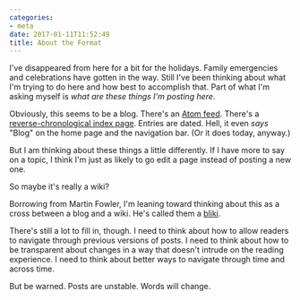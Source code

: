 ```yaml
---
categories:
- meta
date: 2017-01-11T11:52:49
title: About the Format
---
```


I've disappeared from here for a bit for the holidays. Family emergencies
and celebrations have gotten in the way. Still I've been thinking about
what I'm trying to do here and how best to accomplish that. Part of what
I'm asking myself is *what are these things I'm posting here*.

<!--more-->

Obviously, this seems to be a blog. There's an [Atom feed][atom]. There's
a [reverse-chronological index page][index]. Entries are dated. Hell, it even *says* "Blog" on the home page and the navigation bar. (Or it does today, anyway.)

But I am thinking about these things a little differently. If I have more to say on a topic, I think I'm just as likely to go edit a page instead of posting a new one.

So maybe it's really a wiki?

Borrowing from Martin Fowler, I'm leaning toward thinking about this as a cross between a blog and a wiki. He's called them a [bliki][bliki].

There's still a lot to fill in, though. I need to think about how to allow readers to navigate through previous versions of posts. I need to think about how to be transparent about changes in a way that doesn't intrude on the reading experience. I need to think about better ways to navigate through time and across time.

But be warned. Posts are unstable. Words will change.

[atom]: /atom.xml
[bliki]: https://www.martinfowler.com/bliki/WhatIsaBliki.html
[index]: /posts/
